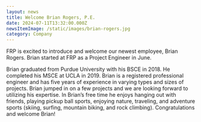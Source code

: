 ```yaml
---
layout: news
title: Welcome Brian Rogers, P.E.
date: 2024-07-11T13:32:00.000Z
newsItemImage: /static/images/brian-rogers.jpg
category: Company
---
```

FRP is excited to introduce and welcome our newest employee, Brian Rogers. Brian started at FRP as a Project Engineer in June. 

Brian graduated from Purdue University with his BSCE in 2018. He completed his MSCE at UCLA in 2019. Brian is a registered professional engineer and has five years of experience in varying types and sizes of projects. Brian jumped in on a few projects and we are looking forward to utilizing his expertise. In Brian’s free time he enjoys hanging out with friends, playing pickup ball sports, enjoying nature, traveling, and adventure sports (skiing, surfing, mountain biking, and rock climbing). Congratulations and welcome Brian!
